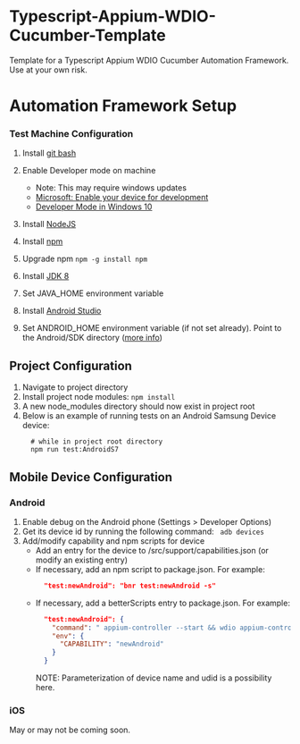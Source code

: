 # Typescript-Appium-WDIO-Cucumber-Template
Template for a Typescript Appium WDIO Cucumber Automation Framework. Use at your own risk.

# Automation Framework Setup

### Test Machine Configuration
1. Install [git bash](https://git-scm.com/downloads)
2. Enable Developer mode on machine
    * Note: This may require windows updates
    * [Microsoft: Enable your device for development](https://docs.microsoft.com/en-us/windows/uwp/get-started/enable-your-device-for-development)
    * [Developer Mode in Windows 10](https://www.ghacks.net/2015/06/13/how-to-enable-developer-mode-in-windows-10-to-sideload-apps/)

3. Install [NodeJS](https://nodejs.org/en/)
4. Install [npm](https://www.npmjs.com/package/npm)
5. Upgrade npm ``` npm -g install npm ```
6. Install [JDK 8](http://www.oracle.com/technetwork/java/javase/downloads/jdk8-downloads-2133151.html) 
7. Set JAVA_HOME environment variable
8. Install [Android Studio](https://developer.android.com/studio/index.html)
9. Set ANDROID_HOME environment variable (if not set already). Point to the Android/SDK directory ([more info](https://developer.android.com/studio/index.html)) 

## Project Configuration 
1. Navigate to project directory
2. Install project node modules: ``` npm install ```
3. A new node_modules directory should now exist in project root
5. Below is an example of running tests on an Android Samsung Device device: 
    ``` 
      # while in project root directory
      npm run test:AndroidS7
    ```

## Mobile Device Configuration

### Android
1. Enable debug on the Android phone (Settings > Developer Options)
2. Get its device id by running the following command:
    ``` adb devices```
4. Add/modify capability and npm scripts for device
    - Add an entry for the device to /src/support/capabilities.json (or modify an existing entry)
    - If necessary, add an npm script to package.json. For example:
        ```json 
          "test:newAndroid": "bnr test:newAndroid -s"
        ```
    - If necessary, add a betterScripts entry to package.json. For example:
      ```json 
        "test:newAndroid": {
          "command": " appium-controller --start && wdio appium-controller --stop",
          "env": {
            "CAPABILITY": "newAndroid"
          }
        }
      ```
      NOTE: Parameterization of device name and udid is a possibility here.

### iOS
May or may not be coming soon.

